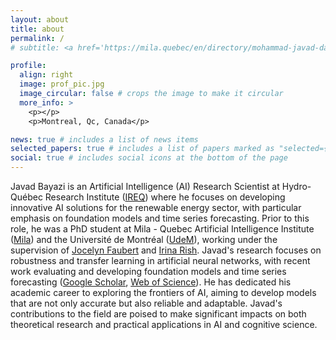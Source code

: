 ```yaml
---
layout: about
title: about
permalink: /
# subtitle: <a href='https://mila.quebec/en/directory/mohammad-javad-darvishi-bayazi-darvishi-bayazi'>Mila</a>. Umontreal, Montreal, Canada.

profile:
  align: right
  image: prof_pic.jpg
  image_circular: false # crops the image to make it circular
  more_info: >
    <p></p>
    <p>Montreal, Qc, Canada</p>

news: true # includes a list of news items
selected_papers: true # includes a list of papers marked as "selected={true}"
social: true # includes social icons at the bottom of the page
---
```


Javad Bayazi is an Artificial Intelligence (AI) Research Scientist at Hydro-Québec Research Institute ([IREQ](https://www.hydroquebec.com/innovation/en/technological-evolution/innovative-strength/)) where he focuses on developing innovative AI solutions for the renewable energy sector, with particular emphasis on foundation models and time series forecasting. Prior to this role, he was a PhD student at Mila - Quebec Artificial Intelligence Institute ([Mila](https://mila.quebec/en/)) and the Université de Montréal ([UdeM](https://www.umontreal.ca/en/)), working under the supervision of [Jocelyn Faubert](https://share.google/hmD2Gr798nd3lj6Fp) and [Irina Rish](https://share.google/8H2bym8xWPSTz5oJZ). Javad's research focuses on robustness and transfer learning in artificial neural networks, with recent work evaluating and developing foundation models and time series forecasting ([Google Scholar](https://scholar.google.com/citations?user=QL5PQQgAAAAJ&hl=en), [Web of Science](https://www.webofscience.com/wos/author/record/LSI-6445-2024)). He has dedicated his academic career to exploring the frontiers of AI, aiming to develop models that are not only accurate but also reliable and adaptable. Javad's contributions to the field are poised to make significant impacts on both theoretical research and practical applications in AI and cognitive science.

<!-- Write your biography here. Tell the world about yourself. Link to your favorite [subreddit](http://reddit.com). You can put a picture in, too. The code is already in, just name your picture `prof_pic.jpg` and put it in the `img/` folder. -->

<!-- Put your address / P.O. box / other info right below your picture. You can also disable any of these elements by editing `profile` property of the YAML header of your `_pages/about.md`. Edit `_bibliography/papers.bib` and Jekyll will render your [publications page](/al-folio/publications/) automatically.

Link to your social media connections, too. This theme is set up to use [Font Awesome icons](https://fontawesome.com/) and [Academicons](https://jpswalsh.github.io/academicons/), like the ones below. Add your Facebook, Twitter, LinkedIn, Google Scholar, or just disable all of them. -->
